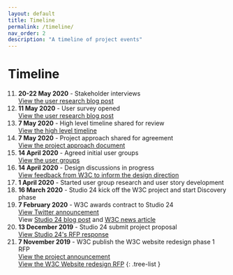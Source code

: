 ```yaml
---
layout: default
title: Timeline
permalink: /timeline/
nav_order: 2
description: "A timeline of project events"
---
```

# Timeline


11. **20-22 May 2020** - Stakeholder interviews  
[View the user research blog post](/updates/user-research/)
10. **11 May 2020** - User survey opened  
[View the user research blog post](/updates/user-research/)
9. **7 May 2020** - High level timeline shared for review  
[View the high level timeline](/docs/high-level-timeline/)
8. **7 May 2020** - Project approach shared for agreement  
[View the project approach document](/docs/project-approach/)
7. **14 April 2020** - Agreed initial user groups  
[View the user groups](/docs/user-groups/)
6. **14 April 2020** - Design discussions in progress  
[View feedback from W3C to inform the design direction](/updates/design-survey/) 
5. **1 April 2020** - Started user group research and user story development
4. **16 March 2020** - Studio 24 kick off the W3C project and start Discovery phase
3. **7 February 2020** - W3C awards contract to Studio 24  
[View Twitter announcement](https://twitter.com/w3c/status/1225796276555567105)  
View [Studio 24 blog post](https://www.studio24.net/blog/studio24-w3c/) and [W3C news article](https://www.w3.org/blog/news/archives/8326)
2. **13 December 2019** - Studio 24 submit project proposal  
[View Studio 24's RFP response](https://lists.w3.org/Archives/Public/public-website-redesign/2019Dec/0024.html) 
1. **7 November 2019** - W3C publish the W3C website redesign phase 1 RFP  
[View the project announcement](https://twitter.com/w3c/status/1192381879812579328)  
[View the W3C Website redesign RFP](https://www.w3.org/2019/11/website-redesign-rfp.html)
{: .tree-list }
